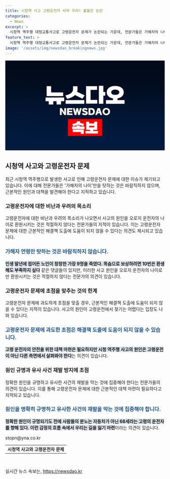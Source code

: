 ```yaml
---
title: 시청역 사고 고령운전자 비하 우려! 불붙은 논란
categories:
  - News
excerpt: >
  시청역 역주행 대형교통사고로 고령운전자 문제가 논란되는 가운데, 전문가들은 가해자의 나이로 단순히 탓하는 것은 바람직하지 않다고 지적했다. 노인 운전자에 대한 비난과 노년층에 대한 비하 발언이 우려되고, 고령운전자 적성검사 강화와 운전면허 반납 의무화 등 논의되고 있으나 근본적인 해결책에 도움이 되지 않을 수 있다는 우려도 나오고 있다. 사고의 원인을 고령운전으로 간주하기보다는 다양한 측면을 고려해야 한다는 입장이 있다. 사회에서는 생산성을 중시하는 이분법적 사고 방식이 노인들을 짐으로 생각하게 만들고 있다는 지적도 제기됐다. 이에 정확한 원인규명과 유사 사고 예방에 초점을 맞춰야 한다는 목소리가 나온다.
feature_text: >
  시청역 역주행 대형교통사고로 고령운전자 문제가 논란되는 가운데, 전문가들은 가해자의 나이로 단순히 탓하는 것은 바람직하지 않다고 지적했다. 노인 운전자에 대한 비난과 노년층에 대한 비하 발언이 우려되고, 고령운전자 적성검사 강화와 운전면허 반납 의무화 등 논의되고 있으나 근본적인 해결책에 도움이 되지 않을 수 있다는 우려도 나오고 있다. 사고의 원인을 고령운전으로 간주하기보다는 다양한 측면을 고려해야 한다는 입장이 있다. 사회에서는 생산성을 중시하는 이분법적 사고 방식이 노인들을 짐으로 생각하게 만들고 있다는 지적도 제기됐다. 이에 정확한 원인규명과 유사 사고 예방에 초점을 맞춰야 한다는 목소리가 나온다.
image: '/assets/img/newsdao_breakingnews.jpg'
---
```


<p><img src="/assets/img/newsdao_breakingnews.jpg" alt="pcversion 속보" /></p>

<h2 data-ke-size="size26">시청역 사고와 고령운전자 문제</h2>

<p data-ke-size="size16">최근 시청역 역주행으로 발생한 사고로 인해 고령운전자 문제에 대한 이슈가 제기되고 있습니다. 이에 대해 전문가들은 '가해자의 나이'만을 탓하는 것은 바람직하지 않으며, 근본적인 원인과 대책을 발견해야 한다고 지적하고 있습니다.</p>

<h3 data-ke-size="size24">고령운전자에 대한 비난과 우려의 목소리</h3>

<p data-ke-size="size16">고령운전자에 대한 비난과 우려의 목소리가 나오면서 사고의 원인을 오로지 운전자의 나이로 환원시키는 것은 적절하지 않다는 전문가들의 지적이 있습니다. 이는 고령운전자 문제에 대한 근본적인 해결책 도출에 도움이 되지 않을 수 있다는 의견도 제시되고 있습니다.</p>

<h3><span style="color: #1a5490;">가해자 연령만 탓하는 것은 바람직하지 않습니다.</span></h3>

<p><b><span style="background-color: #21538527;">인생 말년에 접어든 노인이 창창한 가장 9명을 죽였다. 목숨으로 보상하려면 10번은 환생해도 부족하지 싶다</span></b> 같은 댓글들이 있지만, 이러한 사고 원인을 오로지 운전자의 나이로만 환원시키는 것은 적절하지 않다는 전문가의 의견이 있습니다. </p>

<h3 data-ke-size="size24">고령운전자 문제에 초점을 맞추는 것의 한계</h3>

<p data-ke-size="size16">고령운전자 문제에 과도하게 초점을 맞출 경우, 근본적인 해결책 도출에 도움이 되지 않을 수 있다는 지적이 있습니다. 사고의 원인이 고령운전에서 찾기는 어렵다는 입장도 나와 있습니다. </p>

<h3><span style="color: #1a5490;">고령운전자 문제에 과도한 초점은 해결책 도출에 도움이 되지 않을 수 있습니다.</span></h3>

<p><b><span style="background-color: #21538527;">고령 운전자의 안전을 위한 대책 마련은 필요하지만 시청 역주행 사고의 원인은 고령운전이 아닌 다른 측면에서 살펴봐야 한다</span></b>는 의견이 있습니다. </p>

<h3 data-ke-size="size24">원인 규명과 유사 사건 재발 방지에 초점</h3>

<p data-ke-size="size16">정확한 원인을 규명하고 유사한 사건의 재발을 막는 것에 집중해야 한다는 전문가들의 의견이 있습니다. 이를 통해 고령운전자 문제에 대한 근본적인 대책 마련이 필요하다고 지적되고 있습니다.</p>

<h3><span style="color: #1a5490;">원인을 명확히 규명하고 유사한 사건의 재발을 막는 것에 집중해야 합니다.</span></h3>

<p><b><span style="background-color: #21538527;">정확한 원인이 규명되기도 전에 사람들의 분노는 자동차가 아닌 68세라는 고령의 운전자를 향해 있다. 이런 감정의 흐름 속에서 우리는 길을 잃기 마련</span></b>이라는 의견이 있습니다. </p>

<p data-ke-size="size16">stopn@yna.co.kr</p>

<table>
    <tbody>
        <tr>
            <td style="text-align: center; height: 17px;"><b>시청역 사고와 고령운전자 문제</b></td>
        </tr>
    </tbody>
</table>

<p data-ke-size="size16">&nbsp;</p>
실시간 뉴스 속보는, <a href="https://newsdao.kr" rel="dofollow">https://newsdao.kr</a>


